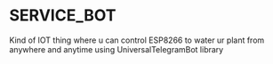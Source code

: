 # SERVICE_BOT
Kind of IOT thing where u can control ESP8266 to water ur plant from anywhere and anytime using UniversalTelegramBot library
